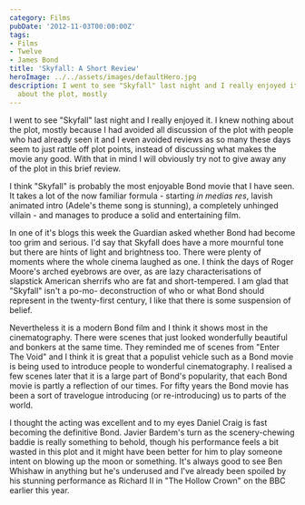 ```yaml
---
category: Films
pubDate: '2012-11-03T00:00:00Z'
tags:
- Films
- Twelve
- James Bond
title: 'Skyfall: A Short Review'
heroImage: ../../assets/images/defaultHero.jpg
description: I went to see "Skyfall" last night and I really enjoyed it. I knew nothing
  about the plot, mostly
---
```

I went to see "Skyfall" last night and I really enjoyed it. I knew nothing about the plot, mostly because I had avoided all discussion of the plot with people who had already seen it and I even avoided reviews as so many these days seem to just rattle off plot points, instead of discussing what makes the movie any good. With that in mind I will obviously try not to give away any of the plot in this brief review.

I think "Skyfall" is probably the most enjoyable Bond movie that I have seen. It takes a lot of the now familiar formula - starting _in medias res_, lavish animated intro (Adele's theme song is stunning), a completely unhinged villain - and manages to produce a solid and entertaining film.

In one of it's blogs this week the Guardian asked whether Bond had become too grim and serious. I'd say that Skyfall does have a more mournful tone but there are hints of light and brightness too. There were plenty of moments where the whole cinema laughed as one. I think the days of Roger Moore's arched eyebrows are over, as are lazy characterisations of slapstick American sherrifs who are fat and short-tempered. I am glad that "Skyfall" isn't a po-mo- deconstruction of who or what Bond should represent in the twenty-first century, I like that there is some suspension of belief.

Nevertheless it is a modern Bond film and I think it shows most in the cinematography. There were scenes that just looked wonderfully beautiful and bonkers at the same time. They reminded me of scenes from "Enter The Void" and I think it is great that a populist vehicle such as a Bond movie is being used to introduce people to wonderful cinematography. I realised a few scenes later that it is a large part of Bond's popularity, that each Bond movie is partly a reflection of our times. For fifty years the Bond movie has been a sort of travelogue introducing (or re-introducing) us to parts of the world.

I thought the acting was excellent and to my eyes Daniel Craig is fast becoming the definitive Bond. Javier Bardem's turn as the scenery-chewing baddie is really something to behold, though his performance feels a bit wasted in this plot and it might have been better for him to play someone intent on blowing up the moon or something. It's always good to see Ben Whishaw in anything but he's underused and I've already been spoiled by his stunning performance as Richard II in "The Hollow Crown" on the BBC earlier this year.